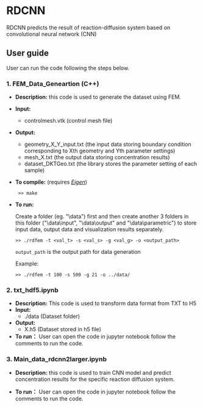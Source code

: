 # RDCNN
RDCNN predicts the result of reaction-diffusion system based on convolutional neural network (CNN)

## User guide

User can run the code following the steps below.
          
### 1. FEM_Data_Geneartion (C++)

* **Description:** this code is used to generate the dataset using FEM.
* **Input:**
    * controlmesh.vtk (control mesh file)
* **Output:**
    * geometry_X_Y_input.txt (the input data storing boundary condition corresponding to Xth geometry and Yth parameter settings)
    * mesh_X.txt (the output data storing concentration results)
    * dataset_DKTGeo.txt (the library stores the parameter setting of each sample)
    
* **To compile:** (requires *[Eigen](http://eigen.tuxfamily.org/index.php?title=Main_Page)*)

    ` >> make`

* **To run:**

    Create a folder (eg. "\data\") first and then create another 3 folders in this folder ("\data\input\", "\data\output\" and "\data\parametric\") to store input data, output data and visualization results separately.

   ` >> ./rdfem -t <val_t> -s <val_s> -g <val_g> -o <output_path> ` 

   `output_path` is the output path for data generation

   Example: 

   `>> ./rdfem -t 100 -s 500 -g 21 -o ../data/`

### 2. txt_hdf5.ipynb 

* **Description:**
    This code is used to transform data format from TXT to H5
* **Input:**
    * ./data (Dataset folder)
* **Output:**
    * X.h5 (Dataset stored in h5 file)
* **To run：**
    User can open the code in jupyter notebook follow the comments to run the code.
        
### 3. Main_data_rdcnn2larger.ipynb

* **Description:** this code is used to train CNN model and predict concentration results for the specific reaction diffusion system.
                
* **To run：**
    User can open the code in jupyter notebook follow the comments to run the code.
